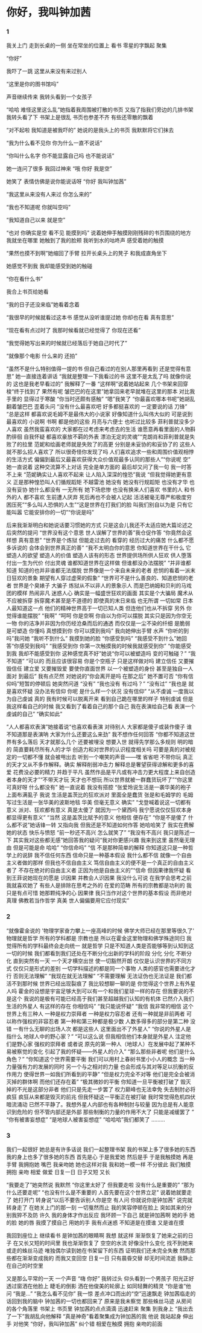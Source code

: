 # 你好，我叫钟加茜
### 1
我关上门 走到长桌的一侧 坐在常坐的位置上 看书 零星的字飘起 聚集 

“你好”


我吓了一跳 这里从来没有来过别人 

“这里是你的图书馆吗”

声音继续传来 我转头看到一个女孩子

“哈哈 难怪这里这么乱”她指着我周围被打散的书页 又指了指我们旁边的几排书架 我转头看了下 书架上是很乱 书页也参差不齐 有些还零散的飘着

“对不起啦 我知道是被我吓的” 她说的是我头上的书页 我默默将它们抹去

“我为什么看不见你 你为什么一直不说话”

“你叫什么名字 你不能显露自己吗 也不能说话”

她一连问了很多 我回过神来 “哦 你好 我是空”

她笑了 表情仿佛是说你能说话呀 “你好 我叫钟加茜”

“我这里从来没有人来过 你怎么来的”

“我也不知道呢 你就叫空吗”

“我知道自己以来 就是空”

“也对 你确实是空 看不见 能摸到吗” 说着她伸手触摸刚刚残碎的书页围绕的地方 我就坐在哪里 她触到了我的脸颊 我听到水的咕咚声 感受着她的触摸  

“果然也摸不到啊”她缩回了手臂 拉开长桌头上的凳子 和我成直角坐下

她感觉不到我 我却能感受到她的触碰

“你在看什么书”

我合上书页给她看 

“我的日子还没来临”她看着念着

“我很早的时候就看过这本书 感觉从没听谁提过她 你却也在看 真有意思”

“现在看有点过时了 我那时候看就已经觉得了 你现在还看”

“我觉得她写出来的时候就已经落后于她自己时代了”

“就像那个电影 什么来的 还拍”

“虽然不是什么特别值得一提的书 但自己看过的在别人那里再看到 还是觉得有意思”
她一直接连着讲话 
“我就是整理一下我看过的书 这里不是太乱了吗 就像你说的 这也是我老早看过的” 我解释了一番 
“这样啊”说着她站起来 几个书架来回穿梭“终于找到了 果然有呢 皱巴巴的在这里”她拿回来老早就堆在这里的那本 对比我手里的 显得过于寒酸
“你当时还颇有感触”
“嗯”我笑了
“你最喜欢哪本书呢”她胡乱翻着皱巴巴 歪着头问
“没有什么最喜欢吧 好多都挺喜欢的 一定要说的话 刀锋”
“总是这样 都喜欢说毛姆不是最伟大的小说家 好像知道什么叫伟大似的 可是说到最喜欢的 小说啊 书啊 都是他的这些 月亮与六便士 也听过比较多 菲利普就没多少人喜欢 虽然我蛮喜欢的 大家都在过考虑来考虑去的生活 谁愿意再看里面的人物斟酌徘徊 自我怀疑 都喜欢豪放不羁的外表 漂泊无定的灵魂”“克朗肖和菲利普就是失败了的拉里  范妮和绘画老师就是失败了的高更 分别是未妥协的和妥协了的 这些人就不那么招人喜欢了 所以很奇怪你发现了吗 人们喜欢追求一些和周围价值观相悖的生活方式 偏偏到最后又最喜欢获得大众价值观最多认同的那些人”“你说呢 空”
她一直说着 这种交流算不上对话 完全是单方面的 最后却又问了我一句 我一时答不上来 “范妮确实让人喜欢不起来 让人陷入深深的惶恐”我说
“但我觉得她更有意义 正是那种惶恐叫人们循规蹈矩 不越雷池 她没有 她没有行规蹈矩 也没有才华 也没有妥协  她什么都没有 一无所有 她下场悲惨 也没有换来人们喜欢 书里的人 和书外的人 都不喜欢 生前遭人厌弃 死后再也不会被人记起 活活被毫无尊严和极度穷困压死”“多么叫人恐惧的人生”“这是世界在打我们的脸 叫我们别自以为是 只有它能叫嚣 它能安排你的一切”“你说是吗”

后来我渐渐明白和她说话要习惯她的方式 只是这会儿我还不太适应她大篇论述之后突然的提问
 “世界没有这个意思 世人误解了世界的善”我仓促作答
“你竟然会这样想 真有意思”
“世界是个炼狱 但能走过去的 看穿的 经历过大的痛苦 什么都不愿多诉说的 会体会到世界真正的善”
“我不太明白你的意思 你知道世界在干什么 它塑造人的欲望 塑造人的价值 塑造人该有的形态 世界提供场所供人狂欢 供人堕落 付出一生为代价 付出灵魂 谁都知道世界在这样做 但谁都没办法摆脱”
“并非谁都知道 知道的也并非谁都无法摆脱 世界像是一个来自未来的老者 悲悯的看着一派末日狂欢的景象 期望有人穿过虚荣的假象”
“世界可不是什么善良的、知道悲悯的老者 世界是个臭婊子 大骗子 炼狱从不以非人的景象示人 而是巴纳姆和贝利的马戏团的模样 热闹非凡 迷惑人心 确实是一幅盛世狂欢的画面 其实是个大骗局 魔术从不应被拆穿 拆穿魔术甚至是不道德的 即使真的末日来临 也无所谓 一切如常 日本人最知道这一点 他们的精神世界高于一切已知人类 但连他们也从不拆穿 另外 你觉得谁能摆脱”
“我啊”
“呵呵 你是空啊 你自以为你可以摆脱 其实只是因为你空无一物 你的洁净并非因为你历经沧桑而后的通透 而仅仅是一尘不染的纤细 是脆弱 是可塑造 你懂吗 真想摸到你 你可以摸到我吗”
我向她伸出手臂 水声 “你听的到吗”我问她
“我听不到什么”
我摸到她的脸 “你感受到吗”
“我感受不到什么”她回答“你感受到我吗”
“我感受到你 你第一次触摸我的时候我就感受到你”
“你能感受到我 我却不能感受到你 这种感觉真不好”她说“你可以被塑造吗 变的可触碰？”
“我不知道”
“可以的 而且应该很容易 你是个空瓶子 只是这样做对吗 建立信任 又要摧毁信任 建立爱 又要摧毁爱 要使你直面世界 以一个被塑造的身份 甚至是独自一人面对 到最后”
我有点茫然 对她说的“你会离开是吗 在那之后”
她不置可否
“你有信仰吗”短暂的停顿后 她突然问道
“没有”
“我也没有 有过吗？”
“没有过”
“我也是 就是喜欢怀疑 没办法有信仰 你呢 是什么样一个状况 没有信仰”
“从不虔诚 一度我以为自己虔诚 真的 我有时候可以脱离开来 看到自己跪在哪里的样子 特别虔诚 但是我这样看自己的时候 我又看到了看着自己的那个自己 我在表演给自己看 表演一个虔诚的自己”
“确实如此”

“人人都喜欢表演”她接着说“也喜欢看表演 对待别人 大家都是傻子或装作傻子 谁不知道那是表演呐 大家为什么还要这么来劲”
我不想作任何回答 
“你都不知道这世界有多么落后 天才就那么几个 还要被埋没 想要入世 就得先学那么多规则 明的暗的 简直要耗尽所有人的才华 创造力和对世界的认识程度相关吗 可要是真的对被规定的一切都不懂 就会被甩出去 听到一个嘲笑的声音——嘿 省省吧 不带你玩   真正的天才又从不多作解释。确实 解释削弱冲击力 解释总是奢望获得谅解和更多的喜爱 花费没必要的精力 并趋于平凡 虽然作品是平凡或有冲击力更大程度上来自创造者本身的天才”“不带天才玩 天才也不想玩 所以世界就被一群蠢货玩坏了”“你这里可真好呀 什么都没有” 她一直说着 我没有搭腔 
“张爱玲说生活是一袭华美的袍子 上面布满虱子 我说 生活是盖茨比的狂欢派对 里面全是蠢货 张是和毛姆学的 毛姆写过生活是一张华美的波斯地毯 华美 但毫无意义 确实”
“戈登喊着说这一切都有意义 派对、狂欢都有意义 真是太傻了 就因为一个黛西吗 我宁愿说仅仅狂欢本身 都显得更有意义” “当然 这是盖茨比赋予的意义 他相信 便存在”
“你是不是傻了 什么都不说”她话锋一转 又指向我 但我还是不知道如何作答 她哈哈笑了 我实在费解 她的状态 快乐与愤怒 “前一秒还不高兴 怎么就笑了”
“我没有不高兴 我只是陈述一下 其实我对这些都无感”她回答我的疑问“我对你更感兴趣 我来到这里 虽然毫无理由 但是可能是命 哈哈”
“你信命吗”
“信 不是那种简单的解释 你知道这只是一种哲学上的说辞 我不信任何东西 信命只是一种基本假设 我什么都不信 就像一个自由主义者做的那样 但我也不信自由主义 笃信自由主义的便不是一个真正的自由主义者了 不存在绝对的自由主义者 正因为他是自由主义的”“信命 但因果律我怀疑 看到王菲说她现在的愿是 识因果 并教会人识因果 我没什么可说 在我学会思考之前我就喜欢她了 有些人是排除在思考之外的 在爱的范畴 所有的宗教都是功利的 我只是有点可惜 她那颗纯净的心  因果律 我只当作对这个世界的基本假设 而非绝对真理
 佛教若当作哲学 真美 世人偏偏要用它应付现实”


### 2
“就像霍金说的 '物理学家奋力攀上一座高峰的时候 佛学大师已经在那里等很久了' 物理就是哲学 所有的学科都是 宗教也是 所以在霍金这里物理和佛学殊途同归 我觉得所有的学科最终会走向统一 就是哲学 只是不知道人类是否能够等到认知到这一切的时候 我们都看到我们还处在不断分化出新的学科的阶段 分化 分化 不断分化 直到突然有一天 一个天才横空出世 使一切豁然开朗 仅仅是认识世界的不同方式 仅仅只是形式的差别 一切学科描述的都是同一个事物 人类的感官也需要进化才行 否则无法理解”
“我现在就无法理解”
“不需要理解 无法证伪也无法证是 我们都活不到那时候 世界已经出现裂痕了 我比较想聊一聊的是 你觉得这个世界上有外星人吗 霍金的设想是宇宙足够大到可以有一个和我们星球一样的存在 但我要说的不是这个 我说的是极有可能已经高于我们甚至超越我们认知的有机体 已然介入我们生活的外星人 有这样的存在 你相信吗”
“我只能说怀疑”
“我信 我非常的相信 这个世界上有三种人 一种是权力崇拜者 一种是权力容忍者 还有一种就是非前两者 可以称作强权的非容忍者 第一种和第三种都是极少数 人数多得多的部分是第二种 没错 一有什么无聊的出场人次 都是这些人 这里面出不了外星人”
“你说的外星人是指什么 地球人中的野心家？”
“可以这么说 但我相信他们本身就是外星人 注定他们是野心家 强权的崇拜者 或者说 原先的第一种人（地球人）在发展中起了某种不易被察觉的变化 引起了我的怀疑——外星人的介入”
“那么那些非者呢 他们是什么角色？”
“你知道这个世界需要平衡 我们可以用村上春树书里小小人的概念 当一种力量强有力的发展的同时 另一个与之相对的力量 也会形成与其对等足以抗衡的反作用力 使得世界一如我们所看到的平静”
“但是权力完全不对等 他们是完全会被消灭掉的群体啊 而他们还存在着”
“极其微妙的平衡 你知道一旦平衡被打破了 毁灭掉的不光是这部分非者 他们只是先走一步罢了 权力巅峰也无法幸免 失去制肘必将疯狂 疯狂从来都是毁灭的前兆 但我怀疑这一平衡正在被打破 我时常觉得危机四伏 暗流涌动 已然不平静了。我想外星人内部也有各种制肘与较量 因为总是有人能意识到危险的 但不管内部还是外部 那些制衡的力量的作用不大了 只能是减缓罢了 ”
“你有被害妄想症”
“是地球人被害妄想症”
“哈哈哈”我们都笑了
………

### 3

我们一起很好 她总是有许多话说 
我们一起整理书架 我的书架上多了很多她的东西 
我的身上也多了很多她的东西 首先是心 于是我爱她 然后是手 于是我触摸她 再是手臂 我拥抱她 嘴巴 我亲吻她 
她也这样对我 我和她一模一样 不分彼此 我们触摸 拥抱 亲吻 相爱 做爱 日复一日 日子又短 又长

“我要走了”她突然说
我默然
“你这里太好了 但我要走啦 没有什么是重要的”
“那为什么还要走呢”
“也没有什么是不重要的 人首先要在这个世界立足”
说着她就要走了
她打开门 转身说“以后不要告诉别人你是空 有人问 你就说你是钟加茜”
说完就转身走了
在她关上门的那一刻 一切戛然而止 我的笑容停顿在脸上 突如其来的分别我猝不及防 许久 我的身体才作出反应
我环顾一下自己 就是钟加茜啊 她的手 她的脸 她的唇 我摸了摸自己 用她的手 我有点迷惑 不知道是在摸谁 又是谁在摸

我回到座位上 继续看书 是钟加茜的眼睛啊 我想 
就这样 渐渐恢复了她来之前的日子 在又长又短的时间里
我也渐渐恢复了 空空的水流
好像没什么变化 找不到她来或走的蛛丝马迹 唯独偶尔读到她在书架留下的东西 证明我们还未完全失散 然而那些都在渐渐变成我的 而我又变回空
日复一日 只有晨昏交替 却无时间流逝  我静止在自己的时空里

又是那么平常的一天 一个声音
“嗨 你好”
我转过头 仰头看到一个男孩子
阳光正好透过窗洒在他脸上 睫毛的倒影 洒在他俊美的轮廓上 如同轻舞的精灵 
“你是谁”他问
“我是…”
“我怎么看不见你”
我一惊 差点冲口而出的“空”迅速飘走 钟加茜临走的话回到我的脑中 钟加茜的一切也都回来了 原来是我未察觉 那些蛛丝马迹 从房间的各个角落里 书架上 书页里 钟加茜的点点滴滴 迅速赶来 聚集 到我身上 
“我出去了一下”我胡乱向他解释
“真是神奇”看着聚集成为钟加茜的我 他说
我站起身 伸出手 对他笑 “你好，我叫钟加茜”
纠个错 相爱在触摸 拥抱 亲吻的前面